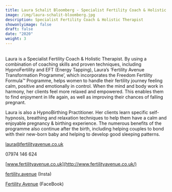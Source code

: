 ```yaml
---
title: Laura Schalit Bloomberg - Specialist Fertility Coach & Holistic Therapist
image: /img/laura-schalit-bloomberg.jpg
description: Specialist Fertility Coach & Holistic Therapist
showonlyimage: false
draft: false
date: "2020"
weight: 3
---
```

<!--StartFragment-->

\
Laura is a Specialist Fertility Coach & Holistic Therapist. By using a combination of coaching skills and proven techniques, including HypnoFertility and EFT (Energy Tapping), Laura’s ‘Fertility Avenue Transformation Programme’, which incorporates the Freedom Fertility Formula™ Programme, helps women to handle their fertility journey feeling calm, positive and emotionally in control. When the mind and body work in harmony, her clients feel more relaxed and empowered. This enables them to find enjoyment in life again, as well as improving their chances of falling pregnant.

<!--EndFragment-->

<!--StartFragment-->

Laura is also a HypnoBirthing Practitioner. Her clients learn specific self-hypnosis, breathing and relaxation techniques to help them have a calm and enjoyable pregnancy & birthing experience. The numerous benefits of the programme also continue after the birth, including helping couples to bond with their new-born baby and helping to develop good sleeping patterns.

<!--StartFragment-->

[laura@fertilityavenue.co.uk](mailto:laura@fertilityavenue.co.uk)

07974 146 624

[www.fertilityavenue.co.uk](http://www.fertilityavenue.co.uk/)

[fertility.avenue](https://www.instagram.com/fertility.avenue/) (Insta)

[Fertility Avenue](https://www.facebook.com/FertilityAvenue) (FaceBook)

<!--EndFragment-->